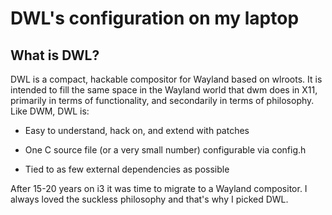 # DWL's configuration on my laptop

## What is DWL?
DWL is a compact, hackable compositor for Wayland based on wlroots. It is intended to fill the same space in the Wayland world that dwm does in X11, primarily in terms of functionality, and secondarily in terms of philosophy. Like DWM, DWL is:

- Easy to understand, hack on, and extend with patches
* One C source file (or a very small number) configurable via config.h
+ Tied to as few external dependencies as possible

After 15-20 years on i3 it was time to migrate to a Wayland compositor.  I always loved the suckless  philosophy and that's why I picked DWL.
